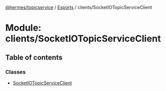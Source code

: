 [@hermes/topicservice](../README.md) / [Exports](../modules.md) / clients/SocketIOTopicServiceClient

# Module: clients/SocketIOTopicServiceClient

## Table of contents

### Classes

- [SocketIOTopicServiceClient](../classes/clients_socketiotopicserviceclient.socketiotopicserviceclient.md)
